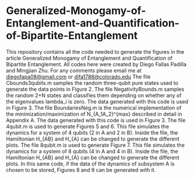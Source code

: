 # Generalized-Monogamy-of-Entanglement-and-Quantification-of-Bipartite-Entanglement
This repository contains all the code needed to generate the figures in the article Generalized Monogamy of Entanglement and Quantification of Bipartite Entanglement. All codes here were created by Diego Fallas Padilla and Mingjian Zhu. For any comments please email me at diegofapa08@gmail.com or difa1788@colorado.edu
The file Cbounds3qubits.m samples the random three-qubit pure states used to generate the data points in Figure 2.
The file NegativityBounds.m samples the random 2+N states and classifies them depending on whether any of the eigenvalues lambda_i is zero. The data generated with this code is used in Figure 3.
The file BoundariesNeg.m is the numerical implementation of the minimization/maximization of N_{A_1A_2}^{max} described in detail in Appendix A. The data generated with this code is used in Figure 3.
The file 4qubit.m is used to generate Figures 5 and 6. This file simulates the dynamics for a system of 4 qubits (2 in A and 2 in B). Inside the file, the Hamiltonian H_{AB} and H_{A} can be changed to generate the different plots.
The file 8qubit.m is used to generate Figure 7. This file simulates the dynamics for a system of 8 qubits (4 in A and 4 in B). Inside the file, the Hamiltonian H_{AB} and H_{A} can be changed to generate the different plots. In this same code, if the data of the dynamics of subsystem A is chosen to be stored, Figures 8 and 9 can be generated with it.
